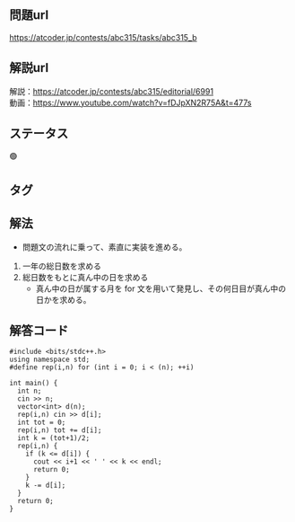 ## 問題url
https://atcoder.jp/contests/abc315/tasks/abc315_b

## 解説url
解説：https://atcoder.jp/contests/abc315/editorial/6991 \
動画：https://www.youtube.com/watch?v=fDJpXN2R75A&t=477s

## ステータス
🟢

## タグ


## 解法
- 問題文の流れに乗って、素直に実装を進める。

1. 一年の総日数を求める
1. 総日数をもとに真ん中の日を求める
    - 真ん中の日が属する月を for 文を用いて発見し、その何日目が真ん中の日かを求める。

## 解答コード
```
#include <bits/stdc++.h>
using namespace std;
#define rep(i,n) for (int i = 0; i < (n); ++i)

int main() {
  int n;
  cin >> n;
  vector<int> d(n);
  rep(i,n) cin >> d[i];
  int tot = 0;
  rep(i,n) tot += d[i];
  int k = (tot+1)/2;
  rep(i,n) {
    if (k <= d[i]) {
      cout << i+1 << ' ' << k << endl;
      return 0;
    }
    k -= d[i];
  }
  return 0;
}
```